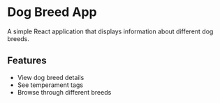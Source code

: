 # Dog Breed App

A simple React application that displays information about different dog breeds.

## Features
- View dog breed details
- See temperament tags
- Browse through different breeds


